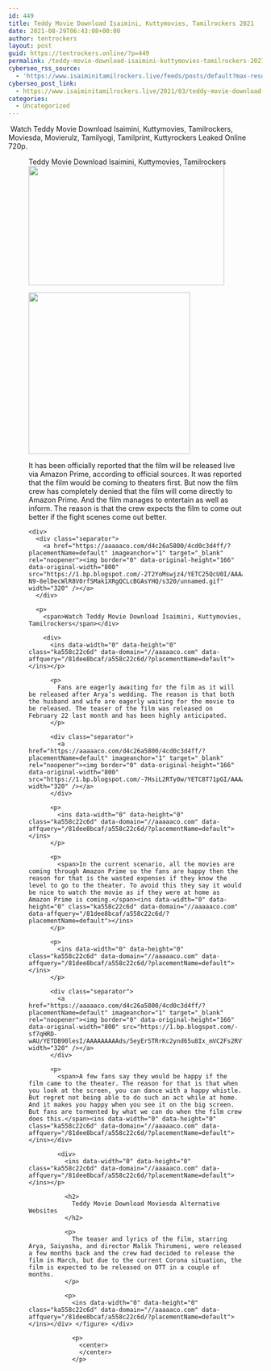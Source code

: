 ```yaml
---
id: 449
title: Teddy Movie Download Isaimini, Kuttymovies, Tamilrockers 2021
date: 2021-08-29T06:43:08+00:00
author: tentrockers
layout: post
guid: https://tentrockers.online/?p=449
permalink: /teddy-movie-download-isaimini-kuttymovies-tamilrockers-2021/
cyberseo_rss_source:
  - 'https://www.isaiminitamilrockers.live/feeds/posts/default?max-results=150&start-index=151'
cyberseo_post_link:
  - https://www.isaiminitamilrockers.live/2021/03/teddy-movie-download-isaimini.html
categories:
  - Uncategorized
---
```

<meta content="&nbsp; Watch Teddy Movie Download Isaimini, Kuttymovies, Tamilrockers, Moviesda, Movierulz, Tamilyogi, Tamilprint, Kuttyrockers Leaked Online 720..." name="twitter:description" />

  


<center>
</center>

&nbsp;<span>Watch Teddy Movie Download Isaimini, Kuttymovies, Tamilrockers, Moviesda, Movierulz, Tamilyogi, Tamilprint, Kuttyrockers Leaked Online 720p.</span><ins data-width="0" data-height="0" class="ka558c22c6d" data-domain="//aaaaaco.com" data-affquery="/81dee8bcaf/a558c22c6d/?placementName=default"></ins>

<div>
  <figure class="wp-block-image size-large"><figcaption>Teddy Movie Download Isaimini, Kuttymovies, Tamilrockers</figcaption>
  
  <div class="separator">
    <a href="https://1.bp.blogspot.com/-SmHmtlBlEdI/YETCp5UtEhI/AAAAAAAAAdU/PjszKxmoIk0JtrO8Zl5NhEu0xKROcCpQQCLcBGAsYHQ/s1200/teddy-2.jpg" imageanchor="1"><img loading="lazy" border="0" data-original-height="667" data-original-width="1200" height="236" src="https://1.bp.blogspot.com/-SmHmtlBlEdI/YETCp5UtEhI/AAAAAAAAAdU/PjszKxmoIk0JtrO8Zl5NhEu0xKROcCpQQCLcBGAsYHQ/w388-h236/teddy-2.jpg" width="388" /></a>
  </div>
  
  <p>
  </p>
  
  <div class="separator">
    <a href="https://aaaaaco.com/d4c26a5800/4cd0c3d4ff/?placementName=default" imageanchor="1" target="_blank" rel="noopener"><img border="0" data-original-height="166" data-original-width="800" src="https://1.bp.blogspot.com/-6E4ojj0S12g/YETCyXaGX5I/AAAAAAAAAdY/LkIR94Z8KykziWpoy-pRT0zswM3B_YtUACLcBGAsYHQ/s320/unnamed.gif" width="320" /></a>
  </div>
  
  <p>
    <figcaption><span>It has been officially reported that the film will be released live via Amazon Prime, according to official sources. It was reported that the film would be coming to theaters first. But now the film crew has completely denied that the film will come directly to Amazon Prime. And the film manages to entertain as well as inform. The reason is that the crew expects the film to come out better if the fight scenes come out better.</span></figcaption>
    
    <div>
      <div class="separator">
        <a href="https://aaaaaco.com/d4c26a5800/4cd0c3d4ff/?placementName=default" imageanchor="1" target="_blank" rel="noopener"><img border="0" data-original-height="166" data-original-width="800" src="https://1.bp.blogspot.com/-2T2YoMswjz4/YETC25QcU0I/AAAAAAAAAdc/N0u7y4-N9-8elDecWlR8V0rfSMak1XRgQCLcBGAsYHQ/s320/unnamed.gif" width="320" /></a>
      </div>
      
      <p>
        <span>Watch Teddy Movie Download Isaimini, Kuttymovies, Tamilrockers</span></div> 
        
        <div>
          <ins data-width="0" data-height="0" class="ka558c22c6d" data-domain="//aaaaaco.com" data-affquery="/81dee8bcaf/a558c22c6d/?placementName=default"></ins></p> 
          
          <p>
            Fans are eagerly awaiting for the film as it will be released after Arya’s wedding. The reason is that both the husband and wife are eagerly waiting for the movie to be released. The teaser of the film was released on February 22 last month and has been highly anticipated.
          </p>
          
          <div class="separator">
            <a href="https://aaaaaco.com/d4c26a5800/4cd0c3d4ff/?placementName=default" imageanchor="1" target="_blank" rel="noopener"><img border="0" data-original-height="166" data-original-width="800" src="https://1.bp.blogspot.com/-7HsiL2RTy0w/YETC8T71pGI/AAAAAAAAAdk/QOufq_7bTkkjgs_2yECkGBaV8fMo0aTWwCLcBGAsYHQ/s320/unnamed.gif" width="320" /></a>
          </div>
          
          <p>
            <ins data-width="0" data-height="0" class="ka558c22c6d" data-domain="//aaaaaco.com" data-affquery="/81dee8bcaf/a558c22c6d/?placementName=default"></ins>
          </p>
          
          <p>
            <span>In the current scenario, all the movies are coming through Amazon Prime so the fans are happy then the reason for that is the wasted expenses if they know the level to go to the theater. To avoid this they say it would be nice to watch the movie as if they were at home as Amazon Prime is coming.</span><ins data-width="0" data-height="0" class="ka558c22c6d" data-domain="//aaaaaco.com" data-affquery="/81dee8bcaf/a558c22c6d/?placementName=default"></ins>
          </p>
          
          <p>
            <ins data-width="0" data-height="0" class="ka558c22c6d" data-domain="//aaaaaco.com" data-affquery="/81dee8bcaf/a558c22c6d/?placementName=default"></ins>
          </p>
          
          <div class="separator">
            <a href="https://aaaaaco.com/d4c26a5800/4cd0c3d4ff/?placementName=default" imageanchor="1" target="_blank" rel="noopener"><img border="0" data-original-height="166" data-original-width="800" src="https://1.bp.blogspot.com/-sf7qHRD-wAU/YETDB90lesI/AAAAAAAAAds/5eyErSTRrKc2ynd65u8Ix_mVC2Fs2RVTACLcBGAsYHQ/s320/unnamed.gif" width="320" /></a>
          </div>
          
          <p>
            <span>A few fans say they would be happy if the film came to the theater. The reason for that is that when you look at the screen, you can dance with a happy whistle. But regret not being able to do such an act while at home. And it makes you happy when you see it on the big screen. But fans are tormented by what we can do when the film crew does this.</span><ins data-width="0" data-height="0" class="ka558c22c6d" data-domain="//aaaaaco.com" data-affquery="/81dee8bcaf/a558c22c6d/?placementName=default"></ins></div> 
            
            <div>
              <ins data-width="0" data-height="0" class="ka558c22c6d" data-domain="//aaaaaco.com" data-affquery="/81dee8bcaf/a558c22c6d/?placementName=default"></ins></p> 
              
              <h2>
                Teddy Movie Download Moviesda Alternative Websites
              </h2>
              
              <p>
                The teaser and lyrics of the film, starring Arya, Saiyasha, and director Malik Thirumeni, were released a few months back and the crew had decided to release the film in March, but due to the current Corona situation, the film is expected to be released on OTT in a couple of months.
              </p>
              
              <p>
                <ins data-width="0" data-height="0" class="ka558c22c6d" data-domain="//aaaaaco.com" data-affquery="/81dee8bcaf/a558c22c6d/?placementName=default"></ins></div> </figure> </div> 
                
                <p>
                  <center>
                  </center>
                </p>